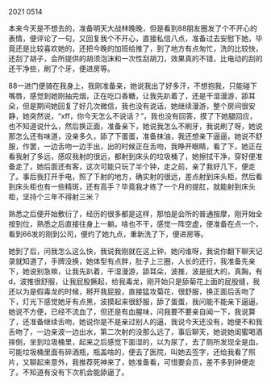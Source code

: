 2021 0514

本来今天是不想去的，准备明天大战林晚晚，但是看到88朋友圈发了个不开心的表情，便评论了一句，又回复我个不开心，直接私信八点，准备过去安慰下她，毕竟还是比较喜欢她的，还把今晚的加班给推了，到了地方有点匆忙，洗的比较快，还刮了胡子，会所提供的胡须泡沫和一次性刮胡刀，效果真的不错，比电动的刮的还干净些，刷了个牙，便进房等。

88一进门便骑在我身上，我刚准备亲，她说我出了好多汗，不想抱我，只能碰下嘴唇，感觉到她刚抽完烟，正在吃口香糖，让我先趴着了，还是干湿漫游，舔耳朵，但是期间她回复了好几次微信，我也没有说话，她继续漫游，整个房间很安静，她突然说，“xff，你今天怎么不说话？”，我也没有回答，摸了下她腿回应，也不知道说什么，然后换正面，准备亲下，她说我怎么不刷牙，我说刷了呀，她说那怎么还有味道，没亲多久，舔了下蛋蛋，准备抹油，我还想亲下逼逼，她说不舒服，作罢，一边舌吻一边手出，出的时候正在舌吻，我睁开眼睛，看了下，她正在看我射了多远，感叹我射的很远，都射到床头的垃圾桶了，她擦拭干净，穿好便准备走了，她后面还有客，这次可能只玩了半个钟，走之前，亲了我好几下，便走了。事后我打开手电，照了下射的地方，确实射的很远，差点射到床头柜，然后看到床头柜也有一些精斑，还有高手？毕竟我才练了一个月的提肛，就能射到床头柜，坚持个三年不得射三米？

熟悉之后便开始敷衍了，经历的很多都是这样，那怕是会所的普通按摩，刚开始全按到位，熟悉之后直接往身上一躺，啥也不干，感觉一阵空虚，便准备在点一个，看到66发的刚到公司，便约了她九点，重新洗了下，便进房等。

她到了后，问我怎么这么快，我说我刚就在这上钟，她问谁呀，我说你翻下聊天记录就知道了，手牌没换，她体型有点胖，肚子上三圈，人长的还行，我准备先亲下，她说别急嘛，让我先趴着，干湿漫游，舔耳朵，波推，波是挺大的，真胸，有d，波推很舒服，让我屁股撅起，给我毒龙，刚开始只是舔菊花上面的屁股缝，我还以为是假毒龙的时候，掰开我屁股，直接猛攻菊花，很舒服，换正面后舌吻了下，灯光下感觉她牙有点黑，波摸起来很舒服，舔了蛋蛋，我问能不能亲下逼逼，她说不方便，已经不流血了，但还是有血腥味，问我要不要亲自闻一下，我说算了，还准备继续舌吻，她说你是不是亲过别人的逼，我说今天还没有，她便不和我舌吻了，一边亲波一边出水，第二次射的没那么远了，事后聊天，她说她闺蜜喝酒摔倒，坐到垃圾桶里，起来之后感觉下面湿的，以为尿了，去了厕所发现全是血，可能垃圾桶里面有碎酒瓶，瓶盖啥的，便去了医院，叫她去签字，还给我看了照片，又聊起来意外，我推荐死神来了，她准备看，可惜要会员，差不多到钟便走了。不知道有没有下次机会能舔逼了。